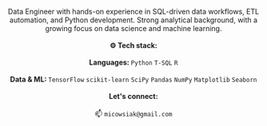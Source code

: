 <p align="center">
  Data Engineer with hands-on experience in SQL-driven data workflows, ETL automation, and Python development. Strong analytical background, with a growing focus on data science and machine learning.
  <br />
  <br />
  <strong>⚙️ Tech stack:</strong>
  <br />
  <br />
  <strong>Languages: </strong>
  <code>Python</code> <code>T-SQL</code> <code>R</code>
  <br />
  <br />
  <strong>Data & ML: </strong>
  <code>TensorFlow</code> <code>scikit-learn</code> <code>SciPy</code> <code>Pandas</code> <code>NumPy</code> <code>Matplotlib</code> <code>Seaborn</code>
  <br />
  <br />
  <strong>Let's connect: </strong>
  <br />
  <br />
  📫 <code>micowsiak@gmail.com</code>
</p>
